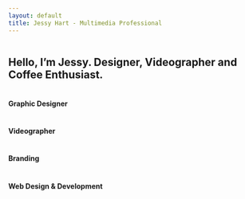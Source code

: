 ```yaml
---
layout: default
title: Jessy Hart - Multimedia Professional
---
```


<section id="intro">
  <div class="container">
    <div class="row">
      <div class="column">
        <h1>Hello, I’m Jessy. Designer, Videographer and Coffee Enthusiast.</h1>
      </div>
    </div>
  </div>
</section>

<section id="about">
  <div class="container">
  <div class="row">
    <div class="column">
      <i class="icon-vector"></i>
      <h4>Graphic Designer</h4>
    </div>
    <div class="column">
      <i class="icon-control-play"></i>
      <h4>Videographer</h4>
    </div>
  </div>
    <div class="row">
      <div class="column">
        <i class="icon-eye"></i>
        <h4>Branding</h4>
      </div>
      <div class="column">
        <i class="icon-code"></i>
        <h4>Web Design & Development</h4>
      </div>
    </div>
  </div>
</section>
